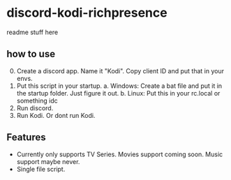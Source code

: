 # discord-kodi-richpresence

readme stuff here

## how to use

0. Create a discord app. Name it "Kodi". Copy client ID and put that in your envs.
1. Put this script in your startup.
  a. Windows: Create a bat file and put it in the startup folder. Just figure it out.
  b. Linux: Put this in your rc.local or something idc
2. Run discord.
3. Run Kodi. Or dont run Kodi.


## Features

- Currently only supports TV Series. Movies support coming soon. Music support maybe never.
- Single file script.

